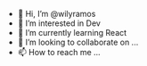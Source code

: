 - 👋 Hi, I’m @wilyramos
- 👀 I’m interested in Dev
- 🌱 I’m currently learning React
- 💞️ I’m looking to collaborate on ...
- 📫 How to reach me ...

<!---
wilyramos/wilyramos is a ✨ special ✨ repository because its `README.md` (this file) appears on your GitHub profile.
You can click the Preview link to take a look at your changes.
--->
